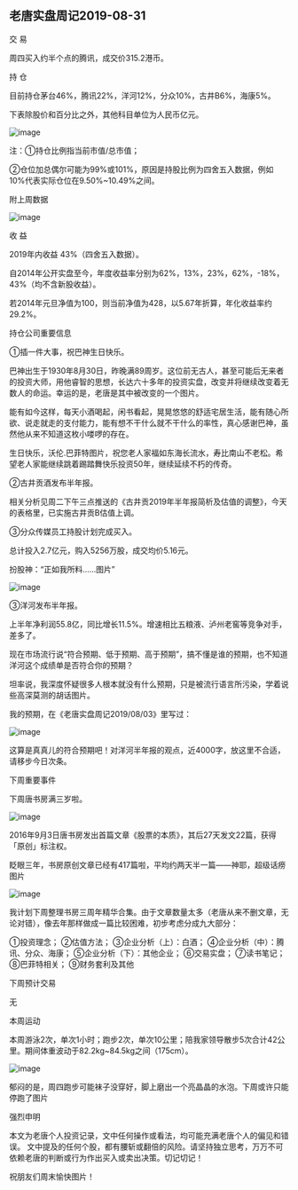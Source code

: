 ## 老唐实盘周记2019-08-31
交 易

周四买入约半个点的腾讯，成交价315.2港币。

持 仓

目前持仓茅台46%，腾讯22%，洋河12%，分众10%，古井B6%，海康5%。

下表除股价和百分比之外，其他科目单位为人民币亿元。

![image](https://github.com/fengyumozhu/tsf/assets/6201828/691cc68e-b465-4381-90d1-18eebf40b717)


注：①持仓比例指当前市值/总市值；

②仓位加总偶尔可能为99%或101%，原因是持股比例为四舍五入数据，例如10%代表实际仓位在9.50%~10.49%之间。

附上周数据

![image](https://github.com/fengyumozhu/tsf/assets/6201828/8e728795-a8da-42c4-8011-58abaf607a9b)


收 益

2019年内收益 43%（四舍五入数据）。

自2014年公开实盘至今，年度收益率分别为62%，13%，23%，62%，-18%，43%（均不含新股收益）。

若2014年元旦净值为100，则当前净值为428，以5.67年折算，年化收益率约29.2%。 

持仓公司重要信息

①插一件大事，祝巴神生日快乐。

巴神出生于1930年8月30日，昨晚满89周岁。这位前无古人，甚至可能后无来者的投资大师，用他睿智的思想，长达六十多年的投资实盘，改变并将继续改变着无数人的命运。幸运的是，老唐是其中被改变的一个图片。

能有如今这样，每天小酒喝起，闲书看起，晃晃悠悠的舒适宅居生活，能有随心所欲、说走就走的支付能力，能有想不干什么就不干什么的率性，真心感谢巴神，虽然他从来不知道这枚小喽啰的存在。

生日快乐，沃伦.巴菲特图片，祝您老人家福如东海长流水，寿比南山不老松。希望老人家能继续跳着踢踏舞快乐投资50年，继续延续不朽的传奇。 

②古井贡酒发布半年报。

相关分析见周二下午三点推送的《古井贡2019年半年报简析及估值的调整》，今天的表格里，已实施古井贡B估值上调。

③分众传媒员工持股计划完成买入。

总计投入2.7亿元，购入5256万股，成交均价5.16元。

扮股神：“正如我所料……图片”

![image](https://github.com/fengyumozhu/tsf/assets/6201828/6db83ae5-4c87-4890-8a02-c9b88027be31)


③洋河发布半年报。

上半年净利润55.8亿，同比增长11.5%。增速相比五粮液、泸州老窖等竞争对手，差多了。

现在市场流行说“符合预期、低于预期、高于预期”，搞不懂是谁的预期，也不知道洋河这个成绩单是否符合你的预期？

坦率说，我深度怀疑很多人根本就没有什么预期，只是被流行语言所污染，学着说些高深莫测的胡话图片。

我的预期，在《老唐实盘周记2019/08/03》里写过：

![image](https://github.com/fengyumozhu/tsf/assets/6201828/5ee30bca-bd76-4818-8a59-62b1254adff4)

这算是真真儿的符合预期吧！对洋河半年报的观点，近4000字，放这里不合适，请移步今日次条。 

下周重要事件

下周唐书房满三岁啦。

![image](https://github.com/fengyumozhu/tsf/assets/6201828/48f96a6f-21e4-4236-af75-8473f1f2e203)


2016年9月3日唐书房发出首篇文章《股票的本质》，其后27天发文22篇，获得「原创」标注权。

眨眼三年，书房原创文章已经有417篇啦，平均约两天半一篇——神耶，超级话痨图片

![image](https://github.com/fengyumozhu/tsf/assets/6201828/737ff3b4-71be-46d2-9611-e3fbb0646fba)


我计划下周整理书房三周年精华合集。由于文章数量太多（老唐从来不删文章，无论对错），像去年那样做成一篇比较困难，初步考虑分成九大部分：

①投资理念；
②估值方法；
③企业分析（上）：白酒；
④企业分析（中）：腾讯、分众、海康；
⑤企业分析（下）：其他企业；
⑥交易实盘；
⑦读书笔记；
⑧巴菲特相关；
⑨财务套利及其他 

下周预计交易

无

本周运动

本周游泳2次，单次1小时；跑步2次，单次10公里；陪我家领导散步5次合计42公里。期间体重波动于82.2kg~84.5kg之间（175cm）。

![image](https://github.com/fengyumozhu/tsf/assets/6201828/0fe35933-38a5-4a10-a033-c5b4315a8468)


郁闷的是，周四跑步可能袜子没穿好，脚上磨出一个亮晶晶的水泡。下周或许只能停跑了图片 

强烈申明

本文为老唐个人投资记录，文中任何操作或看法，均可能充满老唐个人的偏见和错误。
文中提及的任何个股，都有腰斩或翻倍的风险。请坚持独立思考，万万不可依赖老唐的判断或行为作出买入或卖出决策。切记切记！ 

祝朋友们周末愉快图片！
